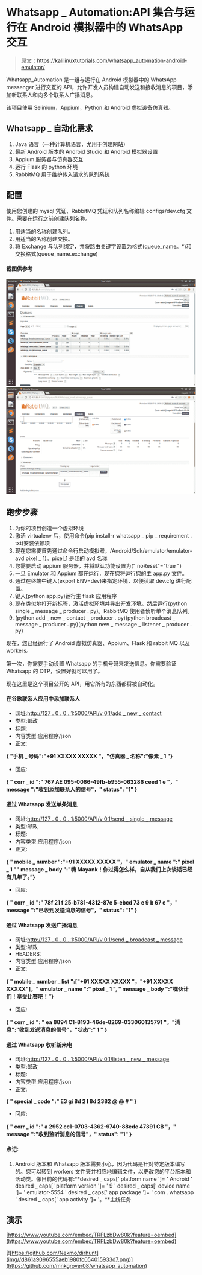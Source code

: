 # Whatsapp _ Automation:API 集合与运行在 Android 模拟器中的 WhatsApp 交互

> 原文：<https://kalilinuxtutorials.com/whatsapp_automation-android-emulator/>

Whatsapp_Automation 是一组与运行在 Android 模拟器中的 WhatsApp messenger 进行交互的 API，允许开发人员构建自动发送和接收消息的项目，添加新联系人和向多个联系人广播消息。

该项目使用 Selinium，Appium，Python 和 Android 虚拟设备仿真器。

## **Whatsapp _ 自动化需求**

1.  Java 语言（一种计算机语言，尤用于创建网站）
2.  最新 Android 版本的 Android Studio 和 Android 模拟器设置
3.  Appium 服务器与仿真器交互
4.  运行 Flask 的 python 环境
5.  RabbitMQ 用于维护传入请求的队列系统

## **配置**

使用您创建的 mysql 凭证、RabbitMQ 凭证和队列名称编辑 configs/dev.cfg 文件。需要在运行之前创建队列名称。

1.  用适当的名称创建队列。
2.  用适当的名称创建交换。
3.  将 Exchange 与队列绑定，并将路由关键字设置为格式(queue_name。*)和交换格式(queue_name.exchange)

#### **截图供参考**

![](img//62bcddd0354fb0f1275f0642352a0e2c.png) ![](img//feebd13e16a3de3ed989cc1ad9e196e6.png)

## **跑步步骤**

1.  为你的项目创造一个虚拟环境
2.  激活 virtualenv 后，使用命令(pip install-r whatsapp _ pip _ requirement . txt)安装依赖项
3.  现在您需要首先通过命令行启动模拟器。/Android/Sdk/emulator/emulator-avd pixel _ 1)。pixel_1 是我的 avd 名称
4.  您需要启动 appium 服务器，并将默认功能设置为(" noReset"="true ")
5.  一旦 Emulator 和 Appium 都在运行，现在您将运行您的主 app.py 文件。
6.  通过在终端中键入(export ENV=dev)来指定环境，以便读取 dev.cfg 进行配置。
7.  键入(python app.py)运行主 flask 应用程序
8.  现在类似地打开新标签，激活虚拟环境并导出开发环境。然后运行(python single _ message _ producer . py)。RabbitMQ 使用者侦听单个消息队列。
9.  (python add _ new _ contact _ producer . py)(python broadcast _ message _ producer . py)(python new _ message _ listener _ producer . py)

现在，您已经运行了 Android 虚拟仿真器、Appium、Flask 和 rabbit MQ 以及 workers。

第一次，你需要手动设置 Whatsapp 的手机号码来发送信息。你需要验证 Whatsapp 的 OTP，设置好就可以用了。

现在这里是这个项目公开的 API，用它所有的东西都将被自动化。

#### **在谷歌联系人应用中添加联系人**

*   网址:[http://127 . 0 . 0 . 1:5000/API/v 0.1/add _ new _ contact](http://127.0.0.1:5000/api/v0.1/add_new_contact)
*   类型:邮政
*   标题:
*   内容类型:应用程序/json
*   正文:

**{ "手机 _ 号码":"+91 XXXXX XXXXX "，"仿真器 _ 名称":"像素 _ 1 "}**

*   回应:

**{ " corr _ id ":" 767 AE 095-0066-49fb-b955-063286 ceed 1 e "，" message ":"收到添加联系人的信号"，" status": "1" }**

#### **通过 Whatsapp 发送单条消息**

*   网址:[http://127 . 0 . 0 . 1:5000/API/v 0.1/send _ single _ message](http://127.0.0.1:5000/api/v0.1/send_single_message)
*   类型:邮政
*   标题:
*   内容类型:应用程序/json
*   正文:

**{ " mobile _ number ":"+91 XXXXX XXXXX "，" emulator _ name ":" pixel _ 1 "" message _ body ":"嗨 Mayank！你过得怎么样，自从我们上次谈话已经有几年了。”}**

*   回应:

**{ " corr _ id ":" 78f 21 f 25-b781-4312-87e 5-ebcd 73 e 9 b 67 e "，" message ":"已收到发送消息的信号"，" status": "1" }**

#### **通过 Whatsapp 发送广播消息**

*   网址:[http://127 . 0 . 0 . 1:5000/API/v 0.1/send _ broadcast _ message](http://127.0.0.1:5000/api/v0.1/send_broadcast_message)
*   类型:邮政
*   HEADERS:
*   内容类型:应用程序/json
*   正文:

**{ " mobile _ number _ list ":["+91 XXXXX XXXXX "，"+91 XXXXX XXXXX"]，" emulator _ name ":" pixel _ 1 ", " message _ body ":"嘿伙计们！享受比赛吧！”}**

*   回应:

**{ " corr _ id ": " ea 8894 C1-8193-46de-8269-033060135791 "，"消息":"收到发送消息的信号"，"状态":" 1 " }**

#### **通过 Whatsapp 收听新来电**

*   网址:[http://127 . 0 . 0 . 1:5000/API/v 0.1/listen _ new _ message](http://127.0.0.1:5000/api/v0.1/listen_new_message)
*   类型:邮政
*   标题:
*   内容类型:应用程序/json
*   正文:

**{ " special _ code ":" E3 gi 8d 2 I 8d 2382 @ @ # " }**

*   回应:

**{ " corr _ id ":" a 2952 cc1-0703-4362-9740-88ede 47391 CB "，" message ":"收到监听消息的信号"，" status": "1" }**

#### **点记:**

1.  Android 版本和 Whatsapp 版本需要小心，因为代码是针对特定版本编写的。您可以转到 workers 文件夹并相应地编辑文件，以更改您的平台版本和活动类。像目前的代码有:**desired _ caps[' platform name ']= ' Android ' desired _ caps[' platform version ']= ' 9 ' desired _ caps[' device name ']= ' emulator-5554 ' desired _ caps[' app package ']= ' com . whatsapp ' desired _ caps[' app activity ']= '。**主线任务

## **演示**

[https://www.youtube.com/embed/TRFLzbDw80k?feature=oembed](https://www.youtube.com/embed/TRFLzbDw80k?feature=oembed)

[![https://github.com/Nekmo/dirhunt](img//d861a9096555aeb1980fc054015933d7.png)](https://github.com/mnkgrover08/whatsapp_automation)